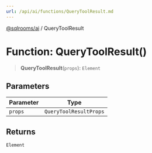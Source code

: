 ```yaml
---
url: /api/ai/functions/QueryToolResult.md
---
```

[@sqlrooms/ai](../index.md) / QueryToolResult

# Function: QueryToolResult()

> **QueryToolResult**(`props`): `Element`

## Parameters

| Parameter | Type |
| ------ | ------ |
| `props` | `QueryToolResultProps` |

## Returns

`Element`
